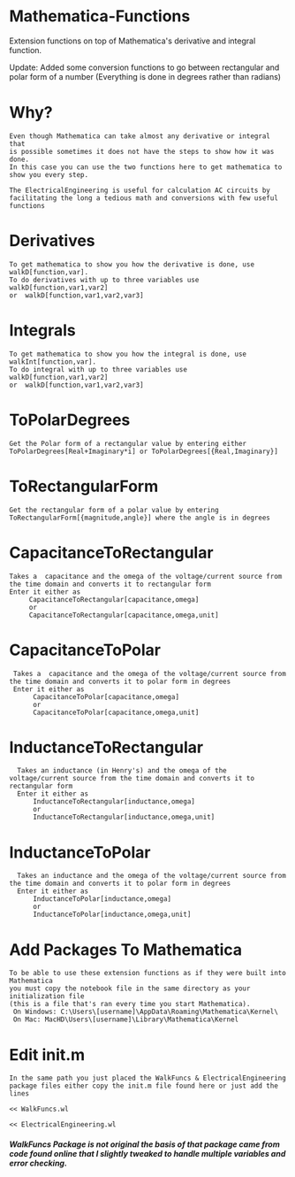 # Mathematica-Functions
Extension functions on top of Mathematica's derivative and integral function.

Update: Added some conversion functions to go between rectangular and polar form of a number (Everything is done in degrees rather than radians)

# Why?
    Even though Mathematica can take almost any derivative or integral that
    is possible sometimes it does not have the steps to show how it was done.
    In this case you can use the two functions here to get mathematica to show you every step.

    The ElectricalEngineering is useful for calculation AC circuits by facilitating the long a tedious math and conversions with few useful functions

# Derivatives
    To get mathematica to show you how the derivative is done, use walkD[function,var].
    To do derivatives with up to three variables use walkD[function,var1,var2]
    or  walkD[function,var1,var2,var3]

# Integrals
    To get mathematica to show you how the integral is done, use walkInt[function,var].
    To do integral with up to three variables use walkD[function,var1,var2]
    or  walkD[function,var1,var2,var3]

# ToPolarDegrees
    Get the Polar form of a rectangular value by entering either ToPolarDegrees[Real+Imaginary*i] or ToPolarDegrees[{Real,Imaginary}]

# ToRectangularForm
    Get the rectangular form of a polar value by entering
    ToRectangularForm[{magnitude,angle}] where the angle is in degrees

# CapacitanceToRectangular
    Takes a  capacitance and the omega of the voltage/current source from the time domain and converts it to rectangular form
    Enter it either as
         CapacitanceToRectangular[capacitance,omega]
         or
         CapacitanceToRectangular[capacitance,omega,unit]

# CapacitanceToPolar
     Takes a  capacitance and the omega of the voltage/current source from the time domain and converts it to polar form in degrees
     Enter it either as
          CapacitanceToPolar[capacitance,omega]
          or
          CapacitanceToPolar[capacitance,omega,unit]

# InductanceToRectangular
      Takes an inductance (in Henry's) and the omega of the voltage/current source from the time domain and converts it to rectangular form
      Enter it either as
          InductanceToRectangular[inductance,omega]
          or
          InductanceToRectangular[inductance,omega,unit]

# InductanceToPolar
      Takes an inductance and the omega of the voltage/current source from the time domain and converts it to polar form in degrees
      Enter it either as
          InductanceToPolar[inductance,omega]
          or  
          InductanceToPolar[inductance,omega,unit]

# Add Packages To Mathematica
    To be able to use these extension functions as if they were built into Mathematica
    you must copy the notebook file in the same directory as your initialization file
    (this is a file that's ran every time you start Mathematica).
     On Windows: C:\Users\[username]\AppData\Roaming\Mathematica\Kernel\
     On Mac: MacHD\Users\[username]\Library\Mathematica\Kernel

# Edit init.m
    In the same path you just placed the WalkFuncs & ElectricalEngineering package files either copy the init.m file found here or just add the lines  
```<< WalkFuncs.wl ```

```<< ElectricalEngineering.wl ```

##### WalkFuncs Package is not original the basis of that package came from code found online that I slightly tweaked to handle multiple variables and error checking.
